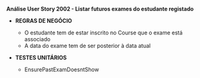**Análise User Story 2002 - Listar futuros exames do estudante registado**
   

* **REGRAS DE NEGÓCIO**

  * O estudante tem de estar inscrito no Course que o exame está associado
  * A data do exame tem de ser posterior à data atual
  

* **TESTES UNITÁRIOS**

  * EnsurePastExamDoesntShow